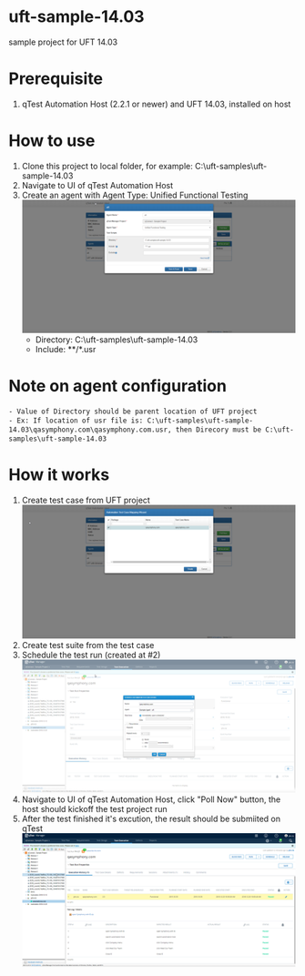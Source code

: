 # uft-sample-14.03
sample project for UFT 14.03
# Prerequisite
1. qTest Automation Host (2.2.1 or newer) and UFT 14.03, installed on host
# How to use
1. Clone this project to local folder, for example: C:\uft-samples\uft-sample-14.03
2. Navigate to UI of qTest Automation Host
3. Create an agent with Agent Type: Unified Functional Testing ![uft-agent.png](/images/uft-agent.png)
    - Directory: C:\uft-samples\uft-sample-14.03
    - Include: **/*.usr
# Note on agent configuration
    - Value of Directory should be parent location of UFT project
    - Ex: If location of usr file is: C:\uft-samples\uft-sample-14.03\qasymphony.com\qasymphony.com.usr, then Direcory must be C:\uft-samples\uft-sample-14.03
        
# How it works
1. Create test case from UFT project ![scan_create_test_case.png](/images/scan_create_test_case.png)
2. Create test suite from the test case
3. Schedule the test run (created at #2) ![schedule_test-run.png](/images/schedule_test-run.png)
4. Navigate to UI of qTest Automation Host, click "Poll Now" button, the host should kickoff the test project run
5. After the test finished it's excution, the result should be submiited on qTest ![result-on-qTest.png](/images/result-on-qTest.png)

